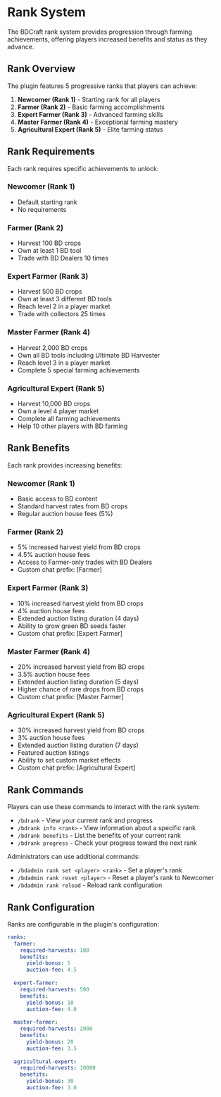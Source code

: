 # Rank System

The BDCraft rank system provides progression through farming achievements, offering players increased benefits and status as they advance.

## Rank Overview

The plugin features 5 progressive ranks that players can achieve:

1. **Newcomer (Rank 1)** - Starting rank for all players
2. **Farmer (Rank 2)** - Basic farming accomplishments
3. **Expert Farmer (Rank 3)** - Advanced farming skills
4. **Master Farmer (Rank 4)** - Exceptional farming mastery
5. **Agricultural Expert (Rank 5)** - Elite farming status

## Rank Requirements

Each rank requires specific achievements to unlock:

### Newcomer (Rank 1)
- Default starting rank
- No requirements

### Farmer (Rank 2)
- Harvest 100 BD crops
- Own at least 1 BD tool
- Trade with BD Dealers 10 times

### Expert Farmer (Rank 3)
- Harvest 500 BD crops
- Own at least 3 different BD tools
- Reach level 2 in a player market
- Trade with collectors 25 times

### Master Farmer (Rank 4)
- Harvest 2,000 BD crops
- Own all BD tools including Ultimate BD Harvester
- Reach level 3 in a player market
- Complete 5 special farming achievements

### Agricultural Expert (Rank 5)
- Harvest 10,000 BD crops
- Own a level 4 player market
- Complete all farming achievements
- Help 10 other players with BD farming

## Rank Benefits

Each rank provides increasing benefits:

### Newcomer (Rank 1)
- Basic access to BD content
- Standard harvest rates from BD crops
- Regular auction house fees (5%)

### Farmer (Rank 2)
- 5% increased harvest yield from BD crops
- 4.5% auction house fees
- Access to Farmer-only trades with BD Dealers
- Custom chat prefix: [Farmer]

### Expert Farmer (Rank 3)
- 10% increased harvest yield from BD crops
- 4% auction house fees
- Extended auction listing duration (4 days)
- Ability to grow green BD seeds faster
- Custom chat prefix: [Expert Farmer]

### Master Farmer (Rank 4)
- 20% increased harvest yield from BD crops
- 3.5% auction house fees
- Extended auction listing duration (5 days)
- Higher chance of rare drops from BD crops
- Custom chat prefix: [Master Farmer]

### Agricultural Expert (Rank 5)
- 30% increased harvest yield from BD crops
- 3% auction house fees
- Extended auction listing duration (7 days)
- Featured auction listings
- Ability to set custom market effects
- Custom chat prefix: [Agricultural Expert]

## Rank Commands

Players can use these commands to interact with the rank system:

- `/bdrank` - View your current rank and progress
- `/bdrank info <rank>` - View information about a specific rank
- `/bdrank benefits` - List the benefits of your current rank
- `/bdrank progress` - Check your progress toward the next rank

Administrators can use additional commands:

- `/bdadmin rank set <player> <rank>` - Set a player's rank
- `/bdadmin rank reset <player>` - Reset a player's rank to Newcomer
- `/bdadmin rank reload` - Reload rank configuration

## Rank Configuration

Ranks are configurable in the plugin's configuration:

```yaml
ranks:
  farmer:
    required-harvests: 100
    benefits:
      yield-bonus: 5
      auction-fee: 4.5
  
  expert-farmer:
    required-harvests: 500
    benefits:
      yield-bonus: 10
      auction-fee: 4.0
  
  master-farmer:
    required-harvests: 2000
    benefits:
      yield-bonus: 20
      auction-fee: 3.5
  
  agricultural-expert:
    required-harvests: 10000
    benefits:
      yield-bonus: 30
      auction-fee: 3.0
```